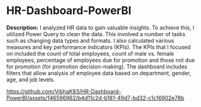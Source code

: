 # HR-Dashboard-PowerBI

**Description:**
I analyzed HR data to gain valuable insights. To achieve this, I utilized Power Query to clean the data. This involved a number of tasks such as changing data types and formats. I also calculated various measures and key performance indicators (KPIs). The KPIs that I focused on included the count of total employees, count of male vs. female employees, percentage of employees due for promotion and those not due for promotion (for promotion decision-making). The dashboard includes filters that allow analysis of employee data based on department, gender, age, and job levels.

https://github.com/VibhaK93/HR-Dashboard-PowerBI/assets/146596962/b4d11c2d-b181-49d7-bd32-c1c16902e78b






